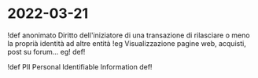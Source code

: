 # 2022-03-21
!def anonimato
Diritto dell'iniziatore di una transazione di rilasciare o meno la proprià identità ad altre entità
!eg
Visualizzazione pagine web, acquisti, post su forum...
eg!
def!

!def PII
Personal Identifiable Information
def!
